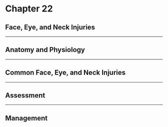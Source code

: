 # Chapter 22
## Face, Eye, and Neck Injuries

---

## Anatomy and Physiology

---

## Common Face, Eye, and Neck Injuries

---

## Assessment

---

## Management